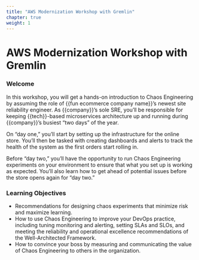 ```yaml
---
title: "AWS Modernization Workshop with Gremlin"
chapter: true
weight: 1
---
```


# AWS Modernization Workshop with Gremlin

### Welcome

In this workshop, you will get a hands-on introduction to Chaos Engineering by assuming the role of {{fun ecommerce company name}}’s newest site reliability engineer. As {{company}}’s sole SRE, you’ll be responsible for keeping {{tech}}-based microservices architecture up and running during {{company}}’s busiest “two days” of the year.

On “day one,” you’ll start by setting up the infrastructure for the online store. You’ll then be tasked with creating dashboards and alerts to track the health of the system as the first orders start rolling in.

Before “day two,” you’ll have the opportunity to run Chaos Engineering experiments on your environment to ensure that what you set up is working as expected. You’ll also learn how to get ahead of potential issues before the store opens again for “day two.”


### Learning Objectives

- Recommendations for designing chaos experiments that minimize risk and maximize learning.
- How to use Chaos Engineering to improve your DevOps practice, including tuning monitoring and alerting, setting SLAs and SLOs, and meeting the reliability and operational excellence recommendations of the Well-Architected Framework.
- How to convince your boss by measuring and communicating the value of Chaos Engineering to others in the organization.
